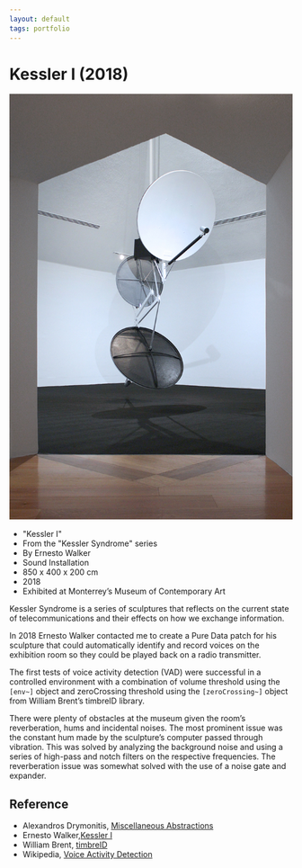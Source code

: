 ```yaml
---
layout: default
tags: portfolio
---
```

# Kessler I (2018)

![Kessler I](/assets/images/2019-08-06-kessler-i.jpg)

* "Kessler I"
* From the "Kessler Syndrome" series
* By Ernesto Walker
* Sound Installation
* 850 x 400 x 200 cm
* 2018
* Exhibited at Monterrey’s Museum of Contemporary Art

Kessler Syndrome is a series of sculptures that reflects on the current state of telecommunications and their effects on how we exchange information.

In 2018 Ernesto Walker contacted me to create a Pure Data patch for his sculpture that could automatically identify and record voices on the exhibition room so they could be played back on a radio transmitter.

The first tests of voice activity detection (VAD) were successful in a controlled environment with a combination of volume threshold using the `[env~]` object and zeroCrossing threshold using the `[zeroCrossing~]` object from William Brent’s timbreID library.

There were plenty of obstacles at the museum given the room’s reverberation, hums and incidental noises. The most prominent issue was the constant hum made by the sculpture’s computer passed through vibration. This was solved by analyzing the background noise and using a series of high-pass and notch filters on the respective frequencies. The reverberation issue was somewhat solved with the use of a noise gate and expander.

## Reference

* Alexandros Drymonitis, [Miscellaneous Abstractions](https://github.com/alexdrymonitis/miscellaneous_abstractions/)
* Ernesto Walker,[Kessler I](http://www.ernestowalker.com/I_E/KesslerSyndrome.html)
* William Brent, [timbreID](https://github.com/wbrent/timbreID)
* Wikipedia, [Voice Activity Detection](https://en.wikipedia.org/wiki/Voice_activity_detection)
